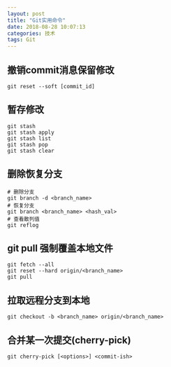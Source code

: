 ```yaml
---
layout: post
title: "Git实用命令"
date: 2018-08-28 10:07:13
categories: 技术
tags: Git
---
```


## 撤销commit消息保留修改

```shell
git reset --soft [commit_id]
```

## 暂存修改

```shell
git stash
git stash apply
git stash list
git stash pop
git stash clear
```

## 删除恢复分支

```shell
# 删除分支
git branch -d <branch_name>
# 恢复分支
git branch <branch_name> <hash_val>
# 查看散列值
git reflog
```

## git pull 强制覆盖本地文件

```shell
git fetch --all  
git reset --hard origin/<branch_name>
git pull
```

## 拉取远程分支到本地

```shell
git checkout -b <branch_name> origin/<branch_name>
```

## 合并某一次提交(cherry-pick)

```shell
git cherry-pick [<options>] <commit-ish>
```